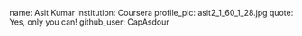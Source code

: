 name: Asit Kumar
institution: Coursera
profile_pic: asit2_1_60_1_28.jpg
quote: Yes, only you can!
github_user: CapAsdour
